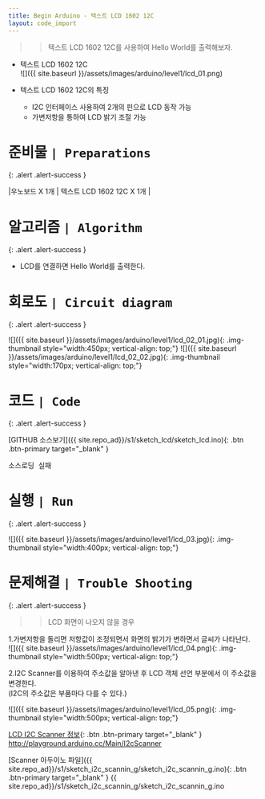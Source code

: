 ```yaml
---
title: Begin Arduino - 텍스트 LCD 1602 12C
layout: code_import
---
```


>> 텍스트 LCD 1602 12C를 사용하여 Hello World를 출력해보자.


+ 텍스트 LCD 1602 12C    
![]({{ site.baseurl }}/assets/images/arduino/level1/lcd_01.png)    

+ 텍스트 LCD 1602 12C의 특징    
    - I2C 인터페이스 사용하여 2개의 핀으로 LCD 동작 가능    
    - 가변저항을 통하여 LCD 밝기 조절 가능    

# 준비물 `| Preparations`
{: .alert .alert-success }

|우노보드 X 1개 | 텍스트 LCD 1602 12C X 1개 | 



# 알고리즘 `| Algorithm`
{: .alert .alert-success }

+ LCD를 연결하면 Hello World를 출력한다.    

# 회로도 `| Circuit diagram`
{: .alert .alert-success }

![]({{ site.baseurl }}/assets/images/arduino/level1/lcd_02_01.jpg){: .img-thumbnail style="width:450px; vertical-align: top;"} 
![]({{ site.baseurl }}/assets/images/arduino/level1/lcd_02_02.jpg){: .img-thumbnail style="width:170px; vertical-align: top;"}     

# 코드 `| Code`
{: .alert .alert-success }
   
[GITHUB 소스보기]({{ site.repo_ad}}/s1/sketch_lcd/sketch_lcd.ino){: .btn .btn-primary target="_blank" }

<pre id="show1" class="show-json-from-git">소스로딩 실패</pre>
<script>showJsonFromGit('{{ site.repo_ad_raw }}/s1/sketch_lcd/sketch_lcd.ino', 'show1', '500px');</script>


# 실행 `| Run`
{: .alert .alert-success }

![]({{ site.baseurl }}/assets/images/arduino/level1/lcd_03.jpg){: .img-thumbnail style="width:400px; vertical-align: top;"}

# 문제해결 `| Trouble Shooting`
{: .alert .alert-success }

>> LCD 화면이 나오지 않을 경우    

1.가변저항을 돌리면 저항값이 조정되면서 화면의 밝기가 변하면서 글씨가 나타난다.    
​![]({{ site.baseurl }}/assets/images/arduino/level1/lcd_04.png){: .img-thumbnail style="width:500px; vertical-align: top;"}    

2.I2C Scanner를 이용하여 주소값을 알아낸 후 LCD 객체 선언 부분에서 이 주소값을 변경한다.    
 (I2C의 주소값은  부품마다 다를 수 있다.)    

![]({{ site.baseurl }}/assets/images/arduino/level1/lcd_05.png){: .img-thumbnail style="width:500px; vertical-align: top;"}


[LCD I2C Scanner 정보](http://playground.arduino.cc/Main/I2cScanner){: .btn .btn-primary target="_blank" } http://playground.arduino.cc/Main/I2cScanner       
    

[Scanner 아두이노 파일]({{ site.repo_ad}}/s1/sketch_i2c_scannin_g/sketch_i2c_scannin_g.ino){: .btn .btn-primary target="_blank" } {{ site.repo_ad}}/s1/sketch_i2c_scannin_g/sketch_i2c_scannin_g.ino
